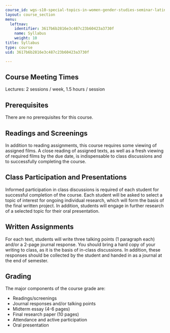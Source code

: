 ```yaml
---
course_id: wgs-s10-special-topics-in-women-gender-studies-seminar-latina-womens-voices-spring-2010
layout: course_section
menu:
  leftnav:
    identifier: 3617b6b2816e3c487c23b60423a3730f
    name: Syllabus
    weight: 10
title: Syllabus
type: course
uid: 3617b6b2816e3c487c23b60423a3730f

---
```


Course Meeting Times
--------------------

Lectures: 2 sessions / week, 1.5 hours / session

Prerequisites
-------------

There are no prerequisites for this course.

Readings and Screenings
-----------------------

In addition to reading assignments, this course requires some viewing of assigned films. A close reading of assigned texts, as well as a fresh viewing of required films by the due date, is indispensable to class discussions and to successfully completing the course.

Class Participation and Presentations
-------------------------------------

Informed participation in class discussions is required of each student for successful completion of the course. Each student will be asked to select a topic of interest for ongoing individual research, which will form the basis of the final written project. In addition, students will engage in further research of a selected topic for their oral presentation.

Written Assignments
-------------------

For each text, students will write three talking points (1 paragraph each) and/or a 2-page journal response. You should bring a hard copy of your writing to class, as it is the basis of in-class discussions. In addition, these responses should be collected by the student and handed in as a journal at the end of semester.

Grading
-------

The major components of the course grade are:

*   Readings/screenings
*   Journal responses and/or talking points
*   Midterm essay (4-6 pages)
*   Final research paper (10 pages)
*   Attendance and active participation
*   Oral presentation